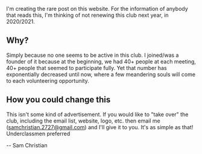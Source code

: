 I'm creating the rare post on this website. For the information of anybody that reads this, I'm thinking of not renewing this club next year, in 2020/2021.

## Why?
Simply because no one seems to be active in this club. I joined/was a founder of it because at the beginning, we had 40+ people at each meeting, 40+ people that seemed to participate fully. Yet that number has exponentially decreased until now, where a few meandering souls will come to each volunteering opportunity.

## How you could change this
This isn't some kind of advertisement. If you would like to "take over" the club, including the email list, website, logo, etc. then email me (<samchristian.2727@gmail.com>) and I'll give it to you. It's as simple as that! Underclassmen preferred

-- Sam Christian
